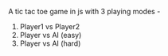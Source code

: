 A tic tac toe game in js with 3 playing modes -
1. Player1 vs Player2 
2. Player vs AI (easy)
3. Player vs AI (hard)
